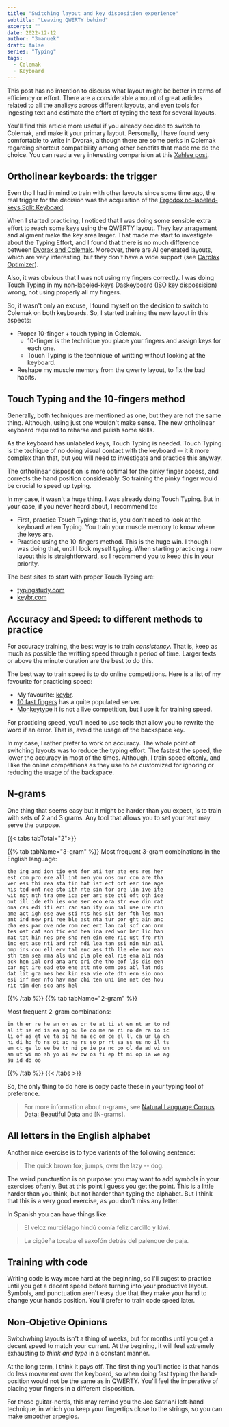 ```yaml
---
title: "Switching layout and key disposition experience"
subtitle: "Leaving QWERTY behind"
excerpt: ""
date: 2022-12-12
author: "3manuek"
draft: false
series: "Typing"
tags:
  - Colemak
  - Keyboard
---
```



This post has no intention to discuss what layout might be better in terms of
efficiency or effort. There are a considerable amount of great articles related
to all the analisys across different layouts, and even tools for ingesting text 
and estimate the effort of typing the text for several layouts.

You'll find this article more useful if you already decided to switch to Colemak, and
make it your primary layout. Personally, I have found very comfortable to write 
in Dvorak, although there are some perks in Colemak regarding shortcut compatibility
among other benefits that made me do the choice. You can read a very interesting 
comparision at this [Xahlee post][1].

## Ortholinear keyboards: the trigger

Even tho I had in mind to train with other layouts since some time ago, the real
trigger for the decision was the acquisition of the [Ergodox no-labeled-keys Split 
Keyboard][2]. 

When I started practicing, I noticed that I was doing some sensible extra effort
to reach some keys using the QWERTY layout. They key arragement and aligment make the key area larger. 
That made me start to investigate about the Typing Effort, and I found 
that there is no much difference between [Dvorak and Colemak][3]. Moreover, there are
AI generated layouts, which are very interesting, but they don't have a wide support 
(see [Carplax Optimizer][4]).

Also, it was obvious that I was not using my fingers correctly. I was doing Touch Typing
in my non-labeled-keys Daskeyboard (ISO key dispossision) wrong, not using properly 
all my fingers.

So, it wasn't only an excuse, I found myself on the decision to switch to Colemak on 
both keyboards. So, I started training the new layout in this aspects:

- Proper 10-finger + touch typing in Colemak.
  - 10-finger is the technique you place your fingers and assign keys for each one.
  - Touch Typing is the technique of writting without looking at the keyboard.
- Reshape my muscle memory from the qwerty layout, to fix the bad habits.


## Touch Typing and the 10-fingers method

Generally, both techniques are mentioned as one, but they are not the same thing. Although,
using just one wouldn't make sense. The new ortholinear keyboard required to reharse and 
pulish some skills.

As the keyboard has unlabeled keys, Touch Typing is needed. Touch Typing is the techique
of no doing visual contact with the keyboard -- it it more complex than that, but you 
will need to investigate and practice this anyway.

The ortholinear disposition is more optimal for the pinky finger access, and corrects the hand
position considerably. So training the pinky finger would be crucial to speed up typing.

In my case, it wasn't a huge thing. I was already doing Touch Typing. But in your case,
if you never heard about, I recommend to:

- First, practice Touch Typing: that is, you don't need to look at the keyboard when Typing.
  You train your muscle memory to know where the keys are.
- Practice using the 10-fingers method. This is the huge win. I though I was doing that, until
  I look myself typing. When starting practicing a new layout this is straightforward, so I
  recommend you to keep this in your priority.

The best sites to start with proper Touch Typing are:

- [typingstudy.com][8]
- [keybr.com][9]

## Accuracy and Speed: to different methods to practice

For accuracy training, the best way is to train _consistency_. That is, keep as much as
possible the writting speed through a period of time. Larger texts or above the minute
duration are the best to do this.

The best way to train speed is to do online competitions. Here is a list of my favourite 
for practicing speed:

- My favourite: [keybr][7]. 
- [10 fast fingers][6] has a quite populated server. 
- [Monkeytype][8] it is not a live competition, but I use it for training speed. 

For practicing speed, you'll need to use tools that allow you to rewrite the word if an error.
That is, avoid the usage of the backspace key. 

In my case, I rather prefer to work on accuracy. The whole point of switching layouts was to 
reduce the typing effort. The fastest the speed, the lower the accuracy in most of the times.
Although, I train speed oftenly, and I like the online competitions as they use to be customized
for ignoring or reducing the usage of the backspace.


## N-grams

One thing that seems easy but it might be harder than you expect, is to train with sets of 2 and 3 grams. Any tool that allows you to set your text may serve the purpose.


{{< tabs tabTotal="2">}}

{{% tab tabName="3-gram" %}}
Most frequent 3-gram combinations in the English language:

```
the ing and ion tio ent for ati ter ate ers res her 
est com pro ere all int men you ons our con are tha 
ver ess thi rea sta tin hat ist ect ort ear ine age 
his ted ont nce sto ith nte sin tor ore lin ive ite 
wit not nth tra ome ica per art ste cti oft oth ice 
out ill ide eth ies one ser eco era str eve din rat 
ona ces edi iti eri ran san ity oun nal use ure rin 
ame act igh ese ave sti nts hes sit der fth les man 
ant ind new pri ree ble ast nta tur por ght ain anc 
cha eas par ove nde rom rec ert lan cal sof can orm 
tes ost cat son tic end hea ina red wor ber lic han 
mat tat hin nes pre sho ren ein eme ric ust fro rth 
inc eat ase nti ard rch ndi lea tan ssi nin min ail 
omp ins cou ell erv tal enc ass tth lle ele mor ean 
sth tem sea rma als und pla ple eal rie ema ali nda 
ack hen ial ord ana arc ori che tho eof lis dis een 
car ngt ire ead eto ene att nto omm pos abl lat nds 
dat lit gra mes hec kin esa vie ote dth ern sio ono 
esi inf mer nfo hav mar chi ten uni ime nat des hou 
rit tim den sco ans hel
```
{{% /tab %}}
{{% tab tabName="2-gram" %}}

Most frequent 2-gram combinations:

```
in th er re he an on es or te at ti st en nt ar to nd 
al it se ed is ea ng ou le co me ne ri ro de ra io ic 
li of as et ve ta si ha ma ec om ce el ll ca ur la ch 
hi di ho fo ns ot ac na rs so pr rt sa ss us no il ts 
em ct ge lo ee be tr ni pe ie pa nc po ol da ad vi un 
am ut wi mo sh yo ai ew ow os fi ep tt mi op ia we ag 
su id do oo
```
{{% /tab %}}
{{< /tabs >}}

So, the only thing to do here is copy paste these in your typing tool of preference. 

> For more information about n-grams, see [Natural Language Corpus Data: Beautiful Data][10] and [N-grams].

## All letters in the English alphabet

Another nice exercise is to type variants of the following sentence:

> The quick brown fox; jumps, over the lazy -- dog.

The weird punctuation is on purpose: you may want to add symbols in your exercises oftenly.
But at this point I guess you get the point. This is a little harder than you think, but not
harder than typing the alphabet. But I think that this is a very good exercise, as you don't 
miss any letter.

In Spanish you can have things like:

> El veloz murciélago hindú comía feliz cardillo y kiwi. 

> La cigüeña tocaba el saxofón detrás del palenque de paja.


## Training with code

Writing code is way more hard at the beginning, so I'll sugest to practice until you get a decent
speed before turning into your productive layout. Symbols, and punctuation aren't easy due that 
they make your hand to change your hands position. You'll prefer to train code speed later.


## Non-Objetive Opinions 

Switchwhing layouts isn't a thing of weeks, but for months until you get a decent speed to match
your current. At the begining, it will feel extremely exhausting to _think and type_ in a constant
manner. 

At the long term, I think it pays off. The first thing you'll notice is that hands do less movement
over the keyboard, so when doing fast typing the hand-position would not be the same as in QWERTY.
You'll feel the imperative of placing your fingers in a different disposition. 

For those guitar-nerds, this may remind you the Joe Satriani left-hand technique, in which you keep 
your fingertips close to the strings, so you can make smoother arpegios.



[1]: http://xahlee.info/kbd/dvorak_vs_colemak.html
[2]: http://xahlee.info/kbd/ergodox_keyboard_layouts.html
[3]: http://mkweb.bcgsc.ca/carpalx/?colemak
[4]: http://mkweb.bcgsc.ca/carpalx/?full_optimization
[5]: https://10fastfingers.com/
<!-- AI generated layouts -->
[6]: https://10ff.net/
[7]: https://www.keybr.com/multiplayer
[8]: https://www.typingstudy.com/en-us_colemak-3/
[9]: https://www.keybr.com/
[10]: https://norvig.com/ngrams/
[11]: https://dlf.uzh.ch/openbooks/statisticsforlinguists/chapter/n-grams/